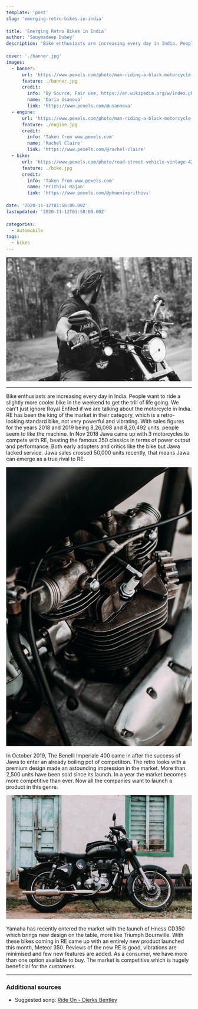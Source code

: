 ```yaml
---
template: 'post'
slug: 'emerging-retro-bikes-in-india'

title: 'Emerging Retro Bikes in India'
author: 'Souymadeep Dubey'
description: 'Bike enthusiasts are increasing every day in India. People want to ride a slightly more cooler bike in the weekend to get the trill of life going'

cover: './banner.jpg'
images:
  - banner:
      url: 'https://www.pexels.com/photo/man-riding-a-black-motorcycle-in-gray-scale-photography-2820885/'
      feature: ./banner.jpg
      credit:
        info: 'By Source, Fair use, https://en.wikipedia.org/w/index.php?curid=47787105'
        name: 'Daria Usanova'
        link: 'https://www.pexels.com/@usannova'
  - engine:
      url: 'https://www.pexels.com/photo/man-riding-a-black-motorcycle-in-gray-scale-photography-2820885/'
      feature: ./engine.jpg
      credit:
        info: 'Taken from www.pexels.com'
        name: 'Rachel Claire'
        link: 'https://www.pexels.com/@rachel-claire'
  - bike:
      url: 'https://www.pexels.com/photo/road-street-vehicle-vintage-4297503/'
      feature: ./bike.jpg
      credit:
        info: 'Taken from www.pexels.com'
        name: 'Prithivi Rajan'
        link: 'https://www.pexels.com/@phoenixprithivi'

date: '2020-11-12T01:56:00.00Z'
lastupdated: '2020-11-12T01:58:00.00Z'

categories:
  - Automobile
tags:
  - bikes
---
```


![Man Riding a Black Motorcycle In Gray-scale Photography](./banner.jpg)

---

Bike enthusiasts are increasing every day in India. People want to ride a slightly more cooler bike in the weekend to get the trill of life going. We can't just ignore Royal Enfiled if we are talking about the motorcycle in India. RE has been the king of the market in their category, which is a retro-looking standard bike, not very powerful and vibrating. With sales figures for the years 2018 and 2019 being 8,26,098 and 8,20,492 units, people seem to like the machine. In Nov 2018 Jawa came up with 3 motorcycles to compete with RE, beating the famous 350 classics in terms of power output and performance. Both early adopters and critics like the bike but Jawa lacked service. Jawa sales crossed 50,000 units recently, that means Jawa can emerge as a true rival to RE.

![Engine of retro motorcycle on street](./engine.jpg)

In October 2019, The Benelli Imperiale 400 came in after the success of Jawa to enter an already boiling pot of competition. The retro looks with a premium design made an astounding impression in the market. More than 2,500 units have been sold since its launch. In a year the market becomes more competitive than ever. Now all the companies want to launch a product in this genre.

![Black and Silver Cruiser Motorcycle](./bike.jpg)

Yamaha has recently entered the market with the launch of Hness CD350 which brings new design on the table, more like Triumph Bournville. With these bikes coming in RE came up with an entirely new product launched this month, Meteor 350. Reviews of the new RE is good, vibrations are minimised and few new features are added. As a consumer, we have more than one option available to buy. The market is competitive which is hugely beneficial for the customers.

---

### Additional sources

- Suggested song: [Ride On - Dierks Bentley](https://youtu.be/A-_eGrRM2xI)

